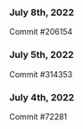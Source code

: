 ### July 8th, 2022

Commit #206154

### July 5th, 2022

Commit #314353


### July 4th, 2022

Commit #72281
